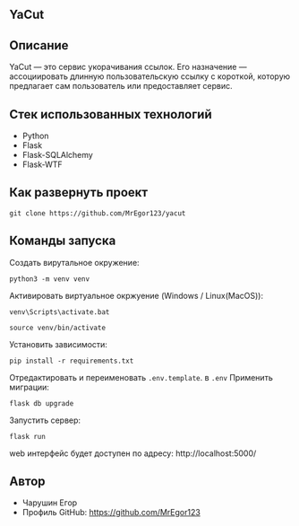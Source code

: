 ## YaCut

## Описание
YaCut — это сервис укорачивания ссылок. Его назначение — ассоциировать длинную пользовательскую ссылку с короткой, которую предлагает сам пользователь или предоставляет сервис. 

## Стек использованных технологий
- Python 
- Flask
- Flask-SQLAlchemy
- Flask-WTF

## Как развернуть проект
```
git clone https://github.com/MrEgor123/yacut
```

## Команды запуска
Создать вирутальное окружение:
```
python3 -m venv venv
```
Активировать виртуальное окржуение (Windows / Linux(MacOS)):
```
venv\Scripts\activate.bat
```
```
source venv/bin/activate
```
Установить зависимости:
```
pip install -r requirements.txt
```
Отредактировать и переименовать  `.env.template`. в  `.env` 
Применить миграции:
```
flask db upgrade
```
Запустить сервер:
```
flask run
```
web интерфейс будет доступен по адресу: http://localhost:5000/

## Автор
- Чарушин Егор
- Профиль GitHub: https://github.com/MrEgor123
